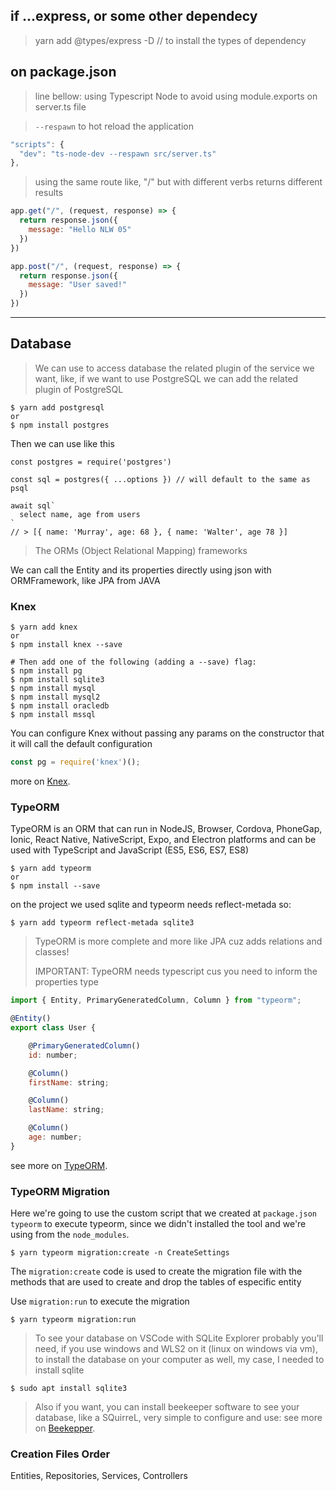 <h2>if ...express, or some other dependecy</h2>

> yarn add @types/express -D // to install the types of dependency

<h2>on package.json</h2>

> line bellow: using Typescript Node to avoid using module.exports on server.ts file

> `--respawn` to hot reload the application

```javascript
"scripts": {
  "dev": "ts-node-dev --respawn src/server.ts"
},
```

> using the same route like, "/" but with different verbs returns different results

```javascript
app.get("/", (request, response) => {
  return response.json({
    message: "Hello NLW 05"
  })
})

app.post("/", (request, response) => {
  return response.json({
    message: "User saved!"
  })
})
```

* * *

<h2>Database</h2>

> We can use to access database the related plugin of the service we want, like, if we want to use PostgreSQL we can add the related plugin of PostgreSQL
```
$ yarn add postgresql
or
$ npm install postgres
```

Then we can use like this

```postgres
const postgres = require('postgres')
 
const sql = postgres({ ...options }) // will default to the same as psql
 
await sql`
  select name, age from users
`
// > [{ name: 'Murray', age: 68 }, { name: 'Walter', age 78 }]
```

>The ORMs (Object Relational Mapping) frameworks

We can call the Entity and its properties directly using json with ORMFramework, like JPA from JAVA
<h3>Knex</h3>

```
$ yarn add knex
or
$ npm install knex --save

# Then add one of the following (adding a --save) flag:
$ npm install pg
$ npm install sqlite3
$ npm install mysql
$ npm install mysql2
$ npm install oracledb
$ npm install mssql
```

You can configure Knex without passing any params on the constructor that it will call the default configuration

```javascript
const pg = require('knex')();
```

more on [Knex](http://knexjs.org/).

<h3>TypeORM</h3>

TypeORM is an ORM that can run in NodeJS, Browser, Cordova, PhoneGap, Ionic, React Native, NativeScript, Expo, and Electron platforms and can be used with TypeScript and JavaScript (ES5, ES6, ES7, ES8)
```
$ yarn add typeorm
or 
$ npm install --save
```

on the project we used sqlite and typeorm needs reflect-metada so:
```
$ yarn add typeorm reflect-metada sqlite3
```

> TypeORM is more complete and more like JPA cuz adds relations and classes!
> 
> IMPORTANT: TypeORM needs typescript cus you need to inform the properties type

```javascript
import { Entity, PrimaryGeneratedColumn, Column } from "typeorm";

@Entity()
export class User {

    @PrimaryGeneratedColumn()
    id: number;

    @Column()
    firstName: string;

    @Column()
    lastName: string;

    @Column()
    age: number;
}
```
see more on [TypeORM](https://typeorm.io/#/).

**<h3>TypeORM Migration</h3>**

Here we're going to use the custom script that we created at `package.json typeorm` to execute typeorm, since we didn't installed the tool and we're using from the `node_modules`.

```
$ yarn typeorm migration:create -n CreateSettings
```
The `migration:create` code is used to create the migration file with the methods that are used to create and drop the tables of especific entity

Use `migration:run` to execute the migration

```
$ yarn typeorm migration:run
```

> To see your database on VSCode with SQLite Explorer probably you'll need, if you use windows and WLS2 on it (linux on windows via vm), to install the database on your computer as well, my case, I needed to install sqlite

```
$ sudo apt install sqlite3
```

> Also if you want, you can install beekeeper software to see your database, like a SQuirreL, very simple to configure and use:
see more on [Beekepper](https://www.beekeeperstudio.io/).

**<h3>Creation Files Order</h3>**
Entities, Repositories, Services, Controllers